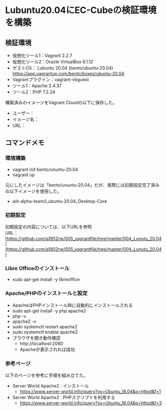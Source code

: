 # Lubuntu20.04にEC-Cubeの検証環境を構築
## 検証環境
- 仮想化ツール1：Vagrant 2.2.7
- 仮想化ツール2：Oracle VirtualBox 6.1.12
- ゲストOS： Lubuntu 20.04 (bento/ubuntu-20.04)
https://app.vagrantup.com/bento/boxes/ubuntu-20.04
- Vagrantプラグイン：vagrant-vbguest
- ツール1：Apache 2.4.37
- ツール2：PHP 7.2.24

構築済みのイメージをVagrant Cloudの以下に保存した。
  
- ユーザー：
- イメージ名：
- URL： []()

## コマンドメモ
### 環境構築
- vagrant init bento/ununtu-20.04
- vagrant up

元にしたイメージは「bento/ununtu-20.04」だが、実際には初期設定完了済みの以下イメージを使用した。

- aiit-alpha-team/Lubuntu-20.04_Desktop-Core

### 初期設定
初期設定の内容については、以下URLを参照  
URL： [https://github.com/a1852rw/005_vagrantfile/tree/master/004_Lunutu_20.04](https://github.com/a1852rw/005_vagrantfile/tree/master/004_Lunutu_20.04)

### Libre Officeのインストール
- sudo apt-get install -y libreoffice


### Apache/PHPのインストールと設定
- ApacheはPHPインストール時に自動的にインストールされる
- sudo apt-get install -y php apache2
- php -v
- apache2 -v
- sudo systemctl restart apache2
- sudo systemctl enable apache2
- ブラウザを開き動作確認
    - http://localhost:2080
    - Apacheが表示されれば成功

<!---
### Apacheインストールと初期設定
- sudo yum install -y httpd && httpd -v
    - バージョン番号が表示されれば成功
- sudo systemctl start httpd.service
- sudo systemctl enable httpd.service
- ブラウザで動作確認
    - 127.0.0.1:2080
    - ウェルカムページが表示されたら成功
- sudo vim /etc/httpd/conf/httpd.conf
    - 以下のVimコマンドを実行しApache2の設定ファイルを書き換える
    - %s/AllowOverride none/AllowOverride all/
    - %s/AllowOverride None/AllowOverride ALL/
    - %s/DirectoryIndex index.html/DirectoryIndex index.php/
    - wq!

### PHPインストール
- sudo yum install -y epel-release
- sudo yum --enablerepo=epel install -y php php-mbstring php-xml php-xmlrpc php-gd php-pdo php-mysqlnd php-json php-pgsql php-pecl-apcu php-pecl-zendopcache php-mbstring php-intl php-zip php-phar php-zlib php-ctype php-session php-libxml php-openssl php-curl php-fileinfo && php -v
    - バージョン情報が表示されれば成功
- sudo touch /var/www/html/info.php
- sudo chmod 766 /var/www/html/info.php
- sudo echo '<?php phpinfo(); ?>' > /var/www/html/info.php
- sudo systemctl restart httpd.service
- ブラウザで動作確認
    - 127.0.0.1:2080/info.php
    - PHPの情報ページが表示されれば成功
- sudo rm /var/www/html/info.php
    - ファイル削除

### MariaDBの設定
- sudo yum install -y mariadb mariadb-server
- sudo systemctl enable mariadb.service
- sudo systemctl start mariadb.service
- mysql_secure_installation
    - password: ec-cube
- mysql -uroot -p
    - MariaDB> create user ecuser identified by 'ec-cube';
    - MariaDB> create database ecdata;
    - MariaDB> grant all privileges on ecdata.* TO 'ecuser';
    - MariaDB> flush privileges;
    - MariaDB> exit;
- mysql -u ecuser -p
    - password：ec-cube
    - show databases;
    - テーブル「ecdata」が表示されれば成功
- exit

### EC-Cubeのインストール
- sudo wget http://downloads.ec-cube.net/src/eccube-4.0.4.zip
- sudo unzip eccube-4.0.4.zip
- sudo chmod 775 -R /var/www/
- sudo cp -r ~/eccube-4.0.4/. /var/www/html/
- sudo chown -R apache:apache /var/www/*
- sudo systemctl restart httpd.service
- ブラウザで動作確認
    - 127.0.0.1:2080/index.php
    - EC-CUBEのインストール画面が表示されれば成功

### ブラウザ操作によるEC-CUbeインストール
- P1 ようこそ
    - 「次へ進む」ボタンをクリック
- P2 権限ページ
    - 「次へ進む」ボタンをクリック
- P2 サイトの設定
    - あなたの店名：ECテスト演習店舗
    - メールアドレス：test@test.jp
    - 管理画面ログインID：admin
    - 管理画面パスワード：adminpasswd
    - 管理画面のディレクトリ名：adminconsole
    - それ以外の項目は操作しない
    - 「次へ進む」ボタンをクリック
- P3 データベースの設定
    - データベースの種類：MySQL
    - データベースのホスト名：localhost
    - データベースのポート番号：空欄
    - データベース名：ecdata
    - ユーザ名：ecuser
    - パスワード：ec-cube
- P4 データベースの初期化
    - 「次へ進む」ボタンをクリック
- P5 インストール完了
    - 「管理画面を表示」ボタンをクリック
- ログイン画面
    - ログインID：admin
    - パスワード：adminpasswd
- EC-CUBEの管理画面が表示されれば成功

### 設定後の挙動
ホスト環境のブラウザから以下の通り接続することができようになる。

- 管理画面：http://127.0.0.1:2080/adminconsole/
- ユーザ画面：http://127.0.0.1:2080/


## 補足説明
### はまったところ1：EC-CUBEフォルダ内の不可視ファイル
EC-CUBEのファイルをルートディレクトリに移動させる際、以下3種類の不可視ファイルも移動させる必要がある。  
```txt
.htaccess
.env.install
.env.dist
```
「.htaccess」を移動させるのみでは、ブラウザからのアクセス時にエラーが発生する。

### はまったところ2：ルートディレクトリの権限
ルートディレクトリ「/var/www/html」の権限はファイル移動前に「755」に設定する。  
設定をしてから移動させないと、Permission Errorが発生する。  
また、設定を間違えるとブラウザからのアクセス時にエラーが発生する。  

### はまったところ3：MariaDBのユーザー設定
よく解説ページに書いているように、以下SQL分でユーザーを登録するとエラーになる。

```txt
grant all privileges on ecdata.* to ecuser@localhost IDENTIFIED BY 'password';
```

文字列「ecuser@localhost」全体がユーザ名として登録されるため、ブラウザでのDB/EC-CUBEの接続設定ができない。
そのため、以下のように登録用のSQL文を分けて対応した。

```txt
create user ecuser identified by 'password';
create database ecdata;
grant all privileges on ecdata.* TO 'ecuser';
flush privileges;
exit;
```
  
### Vagrantfileの記載
Vagrantfileの記載は以下の通り。

```ruby
# -*- mode: ruby -*-
# vi: set ft=ruby :

Vagrant.configure("2") do |config|
  config.vm.box = "bento/centos-8.2"
  config.vm.network "forwarded_port", guest: 80, host: 8080   # HTTP
  config.vm.network "forwarded_port", guest: 443, host: 20443  # HTTPS
  config.vm.provider "virtualbox" do |vb|
  end
end
```
--->
  
### 参考ページ
以下のページを参考に手順を組み立てた。  
- Server World Apache2 : インストール
    - https://www.server-world.info/query?os=Ubuntu_18.04&p=httpd&f=1
- Server World Apache2 : PHPスクリプトを利用する
    - https://www.server-world.info/query?os=Ubuntu_18.04&p=httpd&f=3



<!---
EC-CUBEのインストール手順はいずれも実行するとエラーが発生し最後まで進めることができない。実際にコマンドを入力しての動作確認を怠っていると思われる。  
  
- Server World 初期設定 : リポジトリを追加する2019
    - [https://www.server-world.info/query?os=CentOS_8&p=initial_conf&f=7](https://www.server-world.info/query?os=CentOS_8&p=initial_conf&f=7)
- Server World Apache httpd : PHP スクリプトを利用する
    - [https://www.server-world.info/query?os=CentOS_8&p=httpd&f=6](https://www.server-world.info/query?os=CentOS_8&p=httpd&f=6)
- CentOS 8にEC-CUBE 4をインストールした時の自分用メモ
    - [https://qiita.com/okazy/items/6069f58345c0c42de439](https://qiita.com/okazy/items/6069f58345c0c42de439)
- CentOS7にEC-Cube3をインストール（yumのみ）
    - [https://labo-study.com/2016/01/26/centos7%E3%81%ABec-cube3%E3%82%92%E3%82%A4%E3%83%B3%E3%82%B9%E3%83%88%E3%83%BC%E3%83%AB%EF%BC%88yum%E3%81%AE%E3%81%BF%EF%BC%89/](https://labo-study.com/2016/01/26/centos7%E3%81%ABec-cube3%E3%82%92%E3%82%A4%E3%83%B3%E3%82%B9%E3%83%88%E3%83%BC%E3%83%AB%EF%BC%88yum%E3%81%AE%E3%81%BF%EF%BC%89/)
- EC-CUBE3　超簡単インストールのご紹介 Linux
    - [https://sys-guard.com/post-6825/](https://sys-guard.com/post-6825/)
- 【初心者向け】EC-CUBE のインストール方法、失敗しない手順を図で解説します
    - [https://www.yamatofinancial.jp/learning/pre-opening/how-to-install-ec-cube.html](https://www.yamatofinancial.jp/learning/pre-opening/how-to-install-ec-cube.html)
- さくらVPS(CentOS 7)にEC-CUBE 3.0をインストールする
    - [https://risa-webstore.com/blog/?p=71](https://risa-webstore.com/blog/?p=71)
- Vimの置換コマンドまとめ
    - [https://qiita.com/lightning5x5/items/e5162cb3e4b6d38b439d](https://qiita.com/lightning5x5/items/e5162cb3e4b6d38b439d)
--->
